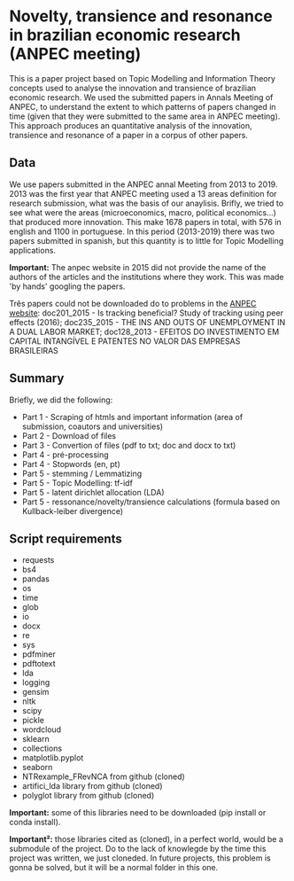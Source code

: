 # Novelty, transience and resonance in brazilian economic research (ANPEC meeting)

This is a paper project based on Topic Modelling and Information Theory concepts
used to analyse the innovation and transience of brazilian economic research. 
We used the submitted papers in Annals Meeting of ANPEC, to understand the extent to
which patterns of papers changed in time (given that they were submitted to the same
area in ANPEC meeting). This approach produces an quantitative analysis of the
innovation, transience and resonance of a paper in a corpus of other papers.
  
## Data

We use papers submitted in the ANPEC annal Meeting from 2013 to 2019. 2013 was 
the first year that ANPEC meeting used a 13 areas definition for research
submission, what was the basis of our anaylisis. Brifly, we tried to see what
were the areas (microeconomics, macro, political economics...) that produced
more innovation.
This make 1678 papers in total, with 576 in english and 1100 in portuguese.
In this period (2013-2019) there was two papers submitted in spanish, 
but this quantity is to little for Topic Modelling applications. 

**Important:** The anpec website in 2015 did not provide the name of the authors
of the articles and the institutions where they work. This was made 'by hands'
googling the papers. 

Três papers could not be downloaded do to problems in the [ANPEC website](https://en.anpec.org.br/previous-editions.php): 
doc201_2015 - Is tracking beneficial? Study of tracking using peer effects  (2016); 
doc235_2015 - THE INS AND OUTS OF UNEMPLOYMENT IN A DUAL LABOR MARKET;
doc128_2013 - EFEITOS DO INVESTIMENTO EM CAPITAL INTANGÍVEL E PATENTES NO VALOR DAS EMPRESAS BRASILEIRAS

## Summary

Briefly, we did the following:
* Part 1 - Scraping of htmls and important information (area of submission, coautors and universities)
* Part 2 - Download of files
* Part 3 - Convertion of files (pdf to txt; doc and docx to txt)
* Part 4 - pré-processing
* Part 4 - Stopwords (en, pt)
* Part 5 - stemming / Lemmatizing
* Part 5 - Topic Modelling: tf-idf
* Part 5 - latent dirichlet allocation (LDA)
* Part 5 - ressonance/novelty/transience calculations (formula based on Kullback-leiber divergence)


## Script requirements
* requests
* bs4
* pandas
* os
* time
* glob
* io
* docx
* re
* sys
* pdfminer
* pdftotext
* lda
* logging
* gensim
* nltk
* scipy
* pickle
* wordcloud
* sklearn
* collections
* matplotlib.pyplot
* seaborn
* NTRexample_FRevNCA from github (cloned)
* artifici_lda library from github (cloned)
* polyglot library from github (cloned)

**Important:** some of this libraries need to be downloaded (pip install or
conda install).

**Important²:** those libraries cited as (cloned), in a perfect world, would be a submodule of the project. Do to the lack of knowlegde by the time this project was written, we just cloneded. In future projects, this problem is gonna be solved, but it will be a normal folder in this one.